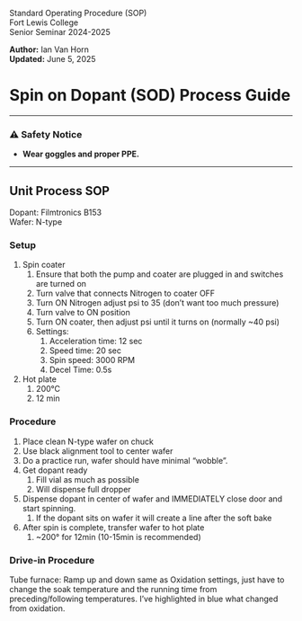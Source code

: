 Standard Operating Procedure (SOP)  
Fort Lewis College  
Senior Seminar 2024-2025

**Author:** Ian Van Horn  
**Updated:** June 5, 2025

# Spin on Dopant (SOD) Process Guide

---

### ⚠️ Safety Notice
- **Wear goggles and proper PPE.**

---
## Unit Process SOP
Dopant: Filmtronics B153  
Wafer: N-type
### Setup
1. Spin coater
    1. Ensure that both the pump and coater are plugged in and switches are turned on
    2. Turn valve that connects Nitrogen to coater OFF
    3. Turn ON Nitrogen adjust psi to 35 (don’t want too much pressure)
    4. Turn valve to ON position
    5. Turn ON coater, then adjust psi until it turns on (normally ~40 psi)
    6. Settings: 
        1. Acceleration time: 12 sec
        2. Speed time: 20 sec
        3. Spin speed: 3000 RPM
        4. Decel Time: 0.5s
2. Hot plate
    1. 200°C
    2. 12 min
### Procedure
1. Place clean N-type wafer on chuck
2. Use black alignment tool to center wafer
3. Do a practice run, wafer should have minimal “wobble”.
4. Get dopant ready
    1. Fill vial as much as possible
    2. Will dispense full dropper
5. Dispense dopant in center of wafer and IMMEDIATELY close door and start spinning.
    1. If the dopant sits on wafer it will create a line after the soft bake
6. After spin is complete, transfer wafer to hot plate
    1. ~200° for 12min (10-15min is recommended)
### Drive-in Procedure
Tube furnace: Ramp up and down same as Oxidation settings, just have to change the soak 
temperature and the running time from preceding/following temperatures. I’ve highlighted 
in blue what changed from oxidation.
